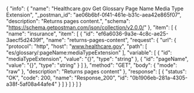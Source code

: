 {
  "info": {
    "name": "Healthcare.gov Get Glossary Page Name Media Type Extension",
    "_postman_id": "ae06b6bf-0f41-461e-b31c-aea42e865f07",
    "description": "Returns pages content.",
    "schema": "https://schema.getpostman.com/json/collection/v2.0.0/"
  },
  "item": [
    {
      "name": "insurance",
      "item": [
        {
          "id": "ef6a6036-9a3e-4c8c-ae25-3aecf5d2439f",
          "name": "returns-pages-content",
          "request": {
            "url": {
              "protocol": "http",
              "host": "www.healthcare.gov",
              "path": [
                "es/glossary/:pageName:mediaTypeExtension"
              ],
              "variable": [
                {
                  "id": "mediaTypeExtension",
                  "value": "{}",
                  "type": "string"
                },
                {
                  "id": "pageName",
                  "value": "{}",
                  "type": "string"
                }
              ]
            },
            "method": "GET",
            "body": {
              "mode": "raw"
            },
            "description": "Returns pages content"
          },
          "response": [
            {
              "status": "OK",
              "code": 200,
              "name": "Response_200",
              "id": "0b1906eb-281a-4305-a38f-5af08a44afe4"
            }
          ]
        }
      ]
    }
  ]
}